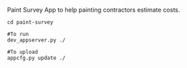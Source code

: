 Paint Survey
App to help painting contractors estimate costs.

    cd paint-survey

    #To run
    dev_appserver.py ./

    #To upload
    appcfg.py update ./
